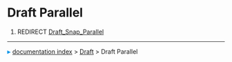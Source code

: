 # Draft Parallel
1.  REDIRECT [Draft\_Snap\_Parallel](Draft_Snap_Parallel.md)



---
![](images/Right_arrow.png) [documentation index](../README.md) > [Draft](Draft_Workbench.md) > Draft Parallel
